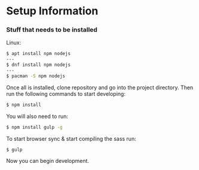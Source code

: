 # Setup Information
### Stuff that needs to be installed
Linux:
```bash
$ apt install npm nodejs
---
$ dnf install npm nodejs
---
$ pacman -S npm nodejs
```
Once all is installed, clone repository and go into the project directory. Then run the following commands to start developing:
```bash
$ npm install
```
You will also need to run:
```bash
$ npm install gulp -g
```

To start browser sync & start compiling the sass run:
```bash
$ gulp
```
Now you can begin development.